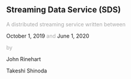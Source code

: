 ## Streaming Data Service (SDS)

<span style="color: #a9a9a9;"> A distributed streaming service written between </span>

October 1, 2019 <span style="color: #a9a9a9;"> and </span> June 1, 2020

<span style="color: #a9a9a9;"> by </span>

John Rinehart &nbsp; <a href="https://www.github.com/johnrichardrinehart"><img data-src="./GitHub-Mark-Light-32px.png" style="margin-bottom:0;"></a> 

Takeshi Shinoda &nbsp; <a href="https://www.github.com/takeshinoda"><img data-src="./GitHub-Mark-Light-32px.png" style="margin-bottom:0;"></a> 

